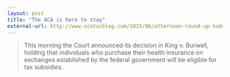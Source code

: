 ```yaml
---
layout: post
title: "The ACA is here to stay"
external-url: http://www.scotusblog.com/2015/06/afternoon-round-up-todays-decision-in-king-v-burwell/
---
```


> This morning the Court announced its decision in King v. Burwell, holding that individuals who purchase their health insurance on exchanges established by the federal government will be eligible for tax subsidies.